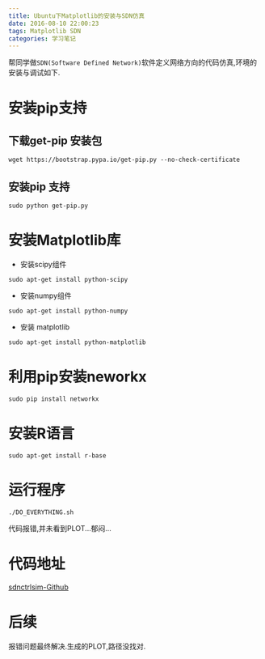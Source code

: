 ```yaml
---
title: Ubuntu下Matplotlib的安装与SDN仿真
date: 2016-08-10 22:00:23
tags: Matplotlib SDN
categories: 学习笔记
---
```

帮同学做`SDN(Software Defined Network)`软件定义网络方向的代码仿真,环境的安装与调试如下.

# 安装pip支持

## 下载get-pip 安装包
```
wget https://bootstrap.pypa.io/get-pip.py --no-check-certificate
```
## 安装pip 支持
```
sudo python get-pip.py 
```

# 安装Matplotlib库

- 安装scipy组件
```
sudo apt-get install python-scipy
```
- 安装numpy组件
```
sudo apt-get install python-numpy
```
- 安装 matplotlib
```
sudo apt-get install python-matplotlib
```

# 利用pip安装neworkx
```
sudo pip install networkx
```

# 安装R语言
```
sudo apt-get install r-base
```

<!--more-->

# 运行程序
```
./DO_EVERYTHING.sh 
```

代码报错,并未看到PLOT...郁闷...

# 代码地址
[sdnctrlsim-Github](https://github.com/cryptobanana/sdnctrlsim)

# 后续

报错问题最终解决.生成的PLOT,路径没找对.
